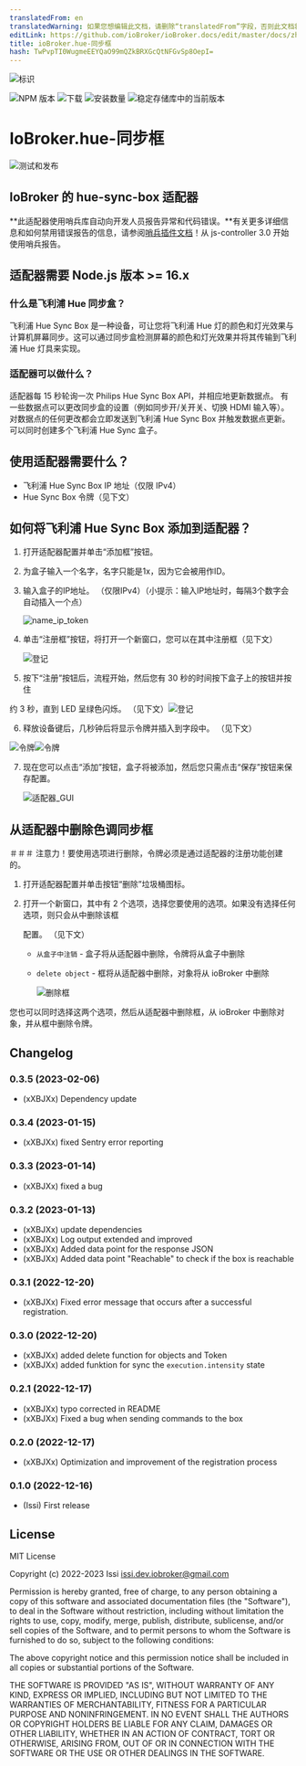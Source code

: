```yaml
---
translatedFrom: en
translatedWarning: 如果您想编辑此文档，请删除“translatedFrom”字段，否则此文档将再次自动翻译
editLink: https://github.com/ioBroker/ioBroker.docs/edit/master/docs/zh-cn/adapterref/iobroker.hue-sync-box/README.md
title: ioBroker.hue-同步框
hash: TwPvpTI0WugmeEEYQaO99mQZkBRXGcQtNFGvSp8OepI=
---
```

![标识](../../../en/adapterref/iobroker.hue-sync-box/admin/hueSyncBox.png)

![NPM 版本](https://img.shields.io/npm/v/iobroker.hue-sync-box.svg)
![下载](https://img.shields.io/npm/dm/iobroker.hue-sync-box.svg)
![安装数量](https://iobroker.live/badges/hue-sync-box-installed.svg)
![稳定存储库中的当前版本](https://iobroker.live/badges/hue-sync-box-stable.svg)

# IoBroker.hue-同步框
![测试和发布](https://github.com/xXBJXx/ioBroker.hue-sync-box/workflows/Test%20and%20Release/badge.svg)

## IoBroker 的 hue-sync-box 适配器
**此适配器使用哨兵库自动向开发人员报告异常和代码错误。**有关更多详细信息和如何禁用错误报告的信息，请参阅[哨兵插件文档](https://github.com/ioBroker/plugin-sentry#plugin-sentry)！从 js-controller 3.0 开始使用哨兵报告。

## 适配器需要 Node.js 版本 >= 16.x
### 什么是飞利浦 Hue 同步盒？
飞利浦 Hue Sync Box 是一种设备，可让您将飞利浦 Hue 灯的颜色和灯光效果与计算机屏幕同步。这可以通过同步盒检测屏幕的颜色和灯光效果并将其传输到飞利浦 Hue 灯具来实现。

### 适配器可以做什么？
适配器每 15 秒轮询一次 Philips Hue Sync Box API，并相应地更新数据点。
有一些数据点可以更改同步盒的设置（例如同步开/关开关、切换 HDMI 输入等）。
对数据点的任何更改都会立即发送到飞利浦 Hue Sync Box 并触发数据点更新。
可以同时创建多个飞利浦 Hue Sync 盒子。

## 使用适配器需要什么？
- 飞利浦 Hue Sync Box IP 地址（仅限 IPv4）
- Hue Sync Box 令牌（见下文）

## 如何将飞利浦 Hue Sync Box 添加到适配器？
1. 打开适配器配置并单击“添加框”按钮。
2. 为盒子输入一个名字，名字只能是1x，因为它会被用作ID。
3. 输入盒子的IP地址。 （仅限IPv4）（小提示：输入IP地址时，每隔3个数字会自动插入一个点）

   ![name_ip_token](../../../en/adapterref/iobroker.hue-sync-box/admin/media/name_ip_token.png)

4. 单击“注册框”按钮，将打开一个新窗口，您可以在其中注册框（见下文）

   ![登记](../../../en/adapterref/iobroker.hue-sync-box/admin/media/registration.png)

5. 按下“注册”按钮后，流程开始，然后您有 30 秒的时间按下盒子上的按钮并按住

约 3 秒，直到 LED 呈绿色闪烁。 （见下文）![登记](../../../en/adapterref/iobroker.hue-sync-box/admin/media/registration_timer.png)

6. 释放设备键后，几秒钟后将显示令牌并插入到字段中。 （见下文）

![令牌](admin/media/registration_successful.png)![令牌](../../../en/adapterref/iobroker.hue-sync-box/admin/media/token.png)

7. 现在您可以点击“添加”按钮，盒子将被添加，然后您只需点击“保存”按钮来保存配置。

   ![适配器_GUI](../../../en/adapterref/iobroker.hue-sync-box/admin/media/Adapter_GUI.png)

## 从适配器中删除色调同步框
＃＃＃ 注意力！要使用选项进行删除，令牌必须是通过适配器的注册功能创建的。
1. 打开适配器配置并单击按钮“删除”垃圾桶图标。
2. 打开一个新窗口，其中有 2 个选项，选择您要使用的选项。如果没有选择任何选项，则只会从中删除该框

   配置。 （见下文）

   - `从盒子中注销` - 盒子将从适配器中删除，令牌将从盒子中删除
   - `delete object` - 框将从适配器中删除，对象将从 ioBroker 中删除

     ![删除框](../../../en/adapterref/iobroker.hue-sync-box/admin/media/delete_device.png)

您也可以同时选择这两个选项，然后从适配器中删除框，从 ioBroker 中删除对象，并从框中删除令牌。

## Changelog
<!--
	Placeholder for the next version (at the beginning of the line):
	### **WORK IN PROGRESS**
-->
### 0.3.5 (2023-02-06)
* (xXBJXx) Dependency update

### 0.3.4 (2023-01-15)
* (xXBJXx) fixed Sentry error reporting

### 0.3.3 (2023-01-14)
* (xXBJXx) fixed a bug

### 0.3.2 (2023-01-13)
* (xXBJXx) update dependencies
* (xXBJXx) Log output extended and improved
* (xXBJXx) Added data point for the response JSON
* (xXBJXx) Added data point "Reachable" to check if the box is reachable

### 0.3.1 (2022-12-20)
* (xXBJXx) Fixed error message that occurs after a successful registration.

### 0.3.0 (2022-12-20)
* (xXBJXx) added delete function for objects and Token
* (xXBJXx) added funktion for sync the `execution.intensity` state

### 0.2.1 (2022-12-17)
* (xXBJXx) typo corrected in README
* (xXBJXx) Fixed a bug when sending commands to the box

### 0.2.0 (2022-12-17)
* (xXBJXx) Optimization and improvement of the registration process

### 0.1.0 (2022-12-16)
* (Issi) First release

## License
MIT License

Copyright (c) 2022-2023 Issi <issi.dev.iobroker@gmail.com>

Permission is hereby granted, free of charge, to any person obtaining a copy
of this software and associated documentation files (the "Software"), to deal
in the Software without restriction, including without limitation the rights
to use, copy, modify, merge, publish, distribute, sublicense, and/or sell
copies of the Software, and to permit persons to whom the Software is
furnished to do so, subject to the following conditions:

The above copyright notice and this permission notice shall be included in all
copies or substantial portions of the Software.

THE SOFTWARE IS PROVIDED "AS IS", WITHOUT WARRANTY OF ANY KIND, EXPRESS OR
IMPLIED, INCLUDING BUT NOT LIMITED TO THE WARRANTIES OF MERCHANTABILITY,
FITNESS FOR A PARTICULAR PURPOSE AND NONINFRINGEMENT. IN NO EVENT SHALL THE
AUTHORS OR COPYRIGHT HOLDERS BE LIABLE FOR ANY CLAIM, DAMAGES OR OTHER
LIABILITY, WHETHER IN AN ACTION OF CONTRACT, TORT OR OTHERWISE, ARISING FROM,
OUT OF OR IN CONNECTION WITH THE SOFTWARE OR THE USE OR OTHER DEALINGS IN THE
SOFTWARE.